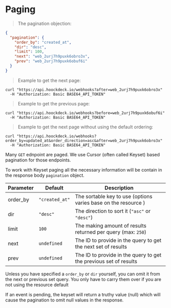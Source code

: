 # Paging

> The pagination objection:

```json
{
  "pagination": {
    "order_by": "created_at",
    "dir": "desc",
    "limit": 100,
    "next": "web_2urj7h9puxk6obro3x",
    "prev": "web_2urj7h9puxk6obuf6i"
  }
}
```

> Example to get the next page:

```shell
curl "https://api.hoockdeck.io/webhooks?after=web_2urj7h9puxk6obro3x"
  -H "Authorization: Basic BASE64_API_TOKEN"
```

> Example to get the previous page:

```shell
curl "https://api.hoockdeck.io/webhooks?before=web_2urj7h9puxk6obuf6i"
  -H "Authorization: Basic BASE64_API_TOKEN"
```

> Example to get the next page without using the default ordering:

```shell
curl "https://api.hoockdeck.io/webhooks?order_by=updated_at&order_direction=asc&after=web_2urj7h9puxk6obro3x"
  -H "Authorization: Basic BASE64_API_TOKEN"
```

Many `GET` ednpoint are paged. We use Cursor (often called Keyset) based pagination for those endpoints.

To work with Keyset paging all the necessary information will be contain in the response body `pagination` object.

| Parameter | Default        | Description                                                       |
| --------- | -------------- | ----------------------------------------------------------------- |
| order_by  | `"created_at"` | The sortable key to use (options varies base on the resource )    |
| dir       | `"desc"`       | The direction to sort it (`"asc"` or `"desc"`)                    |
| limit     | `100`          | The making amount of results returned per query (max: `250`)      |
| next      | `undefined`    | The ID to provide in the query to get the next set of results     |
| prev      | `undefined`    | The ID to provide in the query to get the previous set of results |

Unless you have specified a `order_by` or `dir` yourself, you can omit it from the next or previous set query. You only have to carry them over if you are not using the resource default

<aside class="notice">
If an event is pending, the keyset will return a truthy value (null) which will cause the pagination to omit null values in the response.   
</aside>
